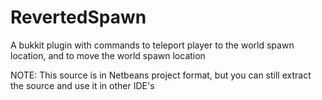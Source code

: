 RevertedSpawn
=============

A bukkit plugin with commands to teleport player to the world spawn location, and to move the world spawn location

NOTE: This source is in Netbeans project format, but you can still extract the source and use it in other IDE's
